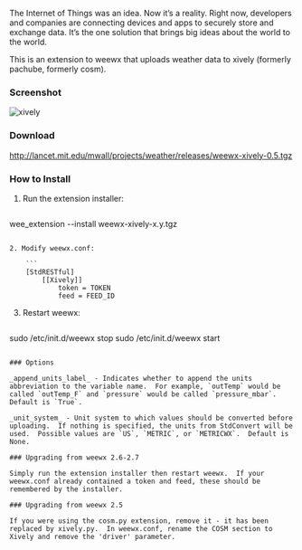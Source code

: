 The Internet of Things was an idea. Now it’s a reality. Right now, developers and companies are connecting devices and apps to securely store and exchange data. It’s the one solution that brings big ideas about the world to the world.

This is an extension to weewx that uploads weather data to xively (formerly pachube, formerly cosm).

### Screenshot
![xively](http://lancet.mit.edu/mwall/projects/weather/weewx-on-xively.png)

### Download

http://lancet.mit.edu/mwall/projects/weather/releases/weewx-xively-0.5.tgz

### How to Install

1.  Run the extension installer:

    ```
wee_extension --install weewx-xively-x.y.tgz
```

2. Modify weewx.conf:

    ```
    [StdRESTful]
        [[Xively]]
            token = TOKEN
            feed = FEED_ID
```

3.  Restart weewx:

    ```
sudo /etc/init.d/weewx stop
sudo /etc/init.d/weewx start
```

### Options

_append_units_label_ - Indicates whether to append the units abbreviation to the variable name.  For example, `outTemp` would be called `outTemp_F` and `pressure` would be called `pressure_mbar`.  Default is `True`.

_unit_system_ - Unit system to which values should be converted before uploading.  If nothing is specified, the units from StdConvert will be used.  Possible values are `US`, `METRIC`, or `METRICWX`.  Default is None.

### Upgrading from weewx 2.6-2.7

Simply run the extension installer then restart weewx.  If your weewx.conf already contained a token and feed, these should be remembered by the installer.

### Upgrading from weewx 2.5

If you were using the cosm.py extension, remove it - it has been replaced by xively.py.  In weewx.conf, rename the COSM section to Xively and remove the 'driver' parameter.